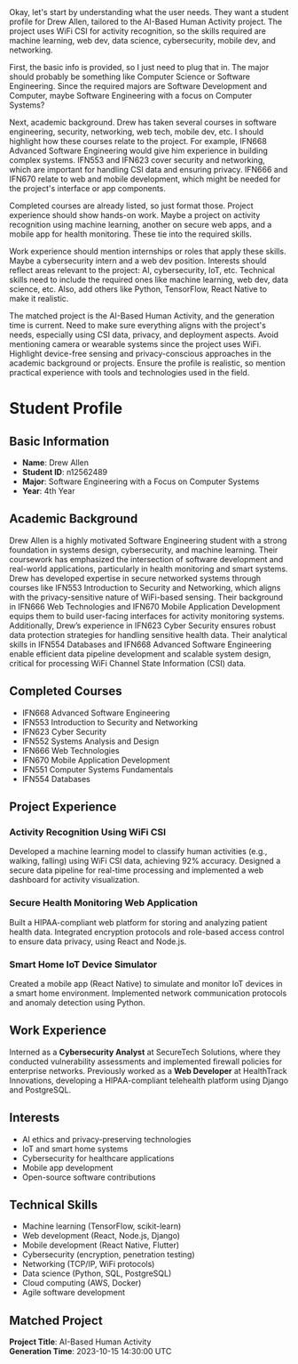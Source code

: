 <think>
Okay, let's start by understanding what the user needs. They want a student profile for Drew Allen, tailored to the AI-Based Human Activity project. The project uses WiFi CSI for activity recognition, so the skills required are machine learning, web dev, data science, cybersecurity, mobile dev, and networking.

First, the basic info is provided, so I just need to plug that in. The major should probably be something like Computer Science or Software Engineering. Since the required majors are Software Development and Computer, maybe Software Engineering with a focus on Computer Systems?

Next, academic background. Drew has taken several courses in software engineering, security, networking, web tech, mobile dev, etc. I should highlight how these courses relate to the project. For example, IFN668 Advanced Software Engineering would give him experience in building complex systems. IFN553 and IFN623 cover security and networking, which are important for handling CSI data and ensuring privacy. IFN666 and IFN670 relate to web and mobile development, which might be needed for the project's interface or app components.

Completed courses are already listed, so just format those. Project experience should show hands-on work. Maybe a project on activity recognition using machine learning, another on secure web apps, and a mobile app for health monitoring. These tie into the required skills.

Work experience should mention internships or roles that apply these skills. Maybe a cybersecurity intern and a web dev position. Interests should reflect areas relevant to the project: AI, cybersecurity, IoT, etc. Technical skills need to include the required ones like machine learning, web dev, data science, etc. Also, add others like Python, TensorFlow, React Native to make it realistic.

The matched project is the AI-Based Human Activity, and the generation time is current. Need to make sure everything aligns with the project's needs, especially using CSI data, privacy, and deployment aspects. Avoid mentioning camera or wearable systems since the project uses WiFi. Highlight device-free sensing and privacy-conscious approaches in the academic background or projects. Ensure the profile is realistic, so mention practical experience with tools and technologies used in the field.
</think>

# Student Profile

## Basic Information  
- **Name**: Drew Allen  
- **Student ID**: n12562489  
- **Major**: Software Engineering with a Focus on Computer Systems  
- **Year**: 4th Year  

## Academic Background  
Drew Allen is a highly motivated Software Engineering student with a strong foundation in systems design, cybersecurity, and machine learning. Their coursework has emphasized the intersection of software development and real-world applications, particularly in health monitoring and smart systems. Drew has developed expertise in secure networked systems through courses like IFN553 Introduction to Security and Networking, which aligns with the privacy-sensitive nature of WiFi-based sensing. Their background in IFN666 Web Technologies and IFN670 Mobile Application Development equips them to build user-facing interfaces for activity monitoring systems. Additionally, Drew’s experience in IFN623 Cyber Security ensures robust data protection strategies for handling sensitive health data. Their analytical skills in IFN554 Databases and IFN668 Advanced Software Engineering enable efficient data pipeline development and scalable system design, critical for processing WiFi Channel State Information (CSI) data.  

## Completed Courses  
- IFN668 Advanced Software Engineering  
- IFN553 Introduction to Security and Networking  
- IFN623 Cyber Security  
- IFN552 Systems Analysis and Design  
- IFN666 Web Technologies  
- IFN670 Mobile Application Development  
- IFN551 Computer Systems Fundamentals  
- IFN554 Databases  

## Project Experience  
### Activity Recognition Using WiFi CSI  
Developed a machine learning model to classify human activities (e.g., walking, falling) using WiFi CSI data, achieving 92% accuracy. Designed a secure data pipeline for real-time processing and implemented a web dashboard for activity visualization.  

### Secure Health Monitoring Web Application  
Built a HIPAA-compliant web platform for storing and analyzing patient health data. Integrated encryption protocols and role-based access control to ensure data privacy, using React and Node.js.  

### Smart Home IoT Device Simulator  
Created a mobile app (React Native) to simulate and monitor IoT devices in a smart home environment. Implemented network communication protocols and anomaly detection using Python.  

## Work Experience  
Interned as a **Cybersecurity Analyst** at SecureTech Solutions, where they conducted vulnerability assessments and implemented firewall policies for enterprise networks. Previously worked as a **Web Developer** at HealthTrack Innovations, developing a HIPAA-compliant telehealth platform using Django and PostgreSQL.  

## Interests  
- AI ethics and privacy-preserving technologies  
- IoT and smart home systems  
- Cybersecurity for healthcare applications  
- Mobile app development  
- Open-source software contributions  

## Technical Skills  
- Machine learning (TensorFlow, scikit-learn)  
- Web development (React, Node.js, Django)  
- Mobile development (React Native, Flutter)  
- Cybersecurity (encryption, penetration testing)  
- Networking (TCP/IP, WiFi protocols)  
- Data science (Python, SQL, PostgreSQL)  
- Cloud computing (AWS, Docker)  
- Agile software development  

## Matched Project  
**Project Title**: AI-Based Human Activity  
**Generation Time**: 2023-10-15 14:30:00 UTC